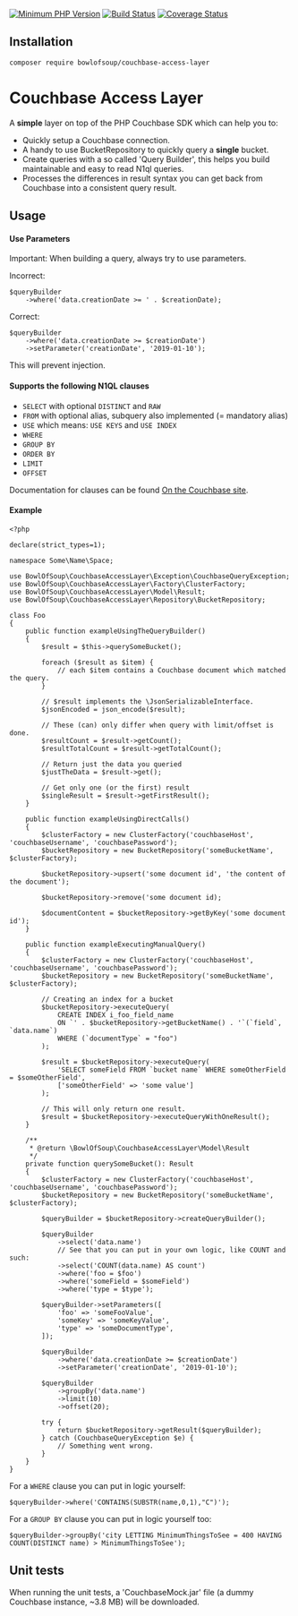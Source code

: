 [![Minimum PHP Version](https://img.shields.io/badge/php-%3E%3D%207.0-blue.svg?no-cache=1)](https://php.net/)
[![Build Status](https://travis-ci.org/BowlOfSoup/couchbase-access-layer.svg?branch=master)](https://travis-ci.org/BowlOfSoup/couchbase-access-layer)
[![Coverage Status](https://coveralls.io/repos/github/BowlOfSoup/couchbase-access-layer/badge.svg?branch=master)](https://coveralls.io/github/BowlOfSoup/couchbase-access-layer?branch=master)

Installation
------------
    composer require bowlofsoup/couchbase-access-layer

Couchbase Access Layer
======================

A **simple** layer on top of the PHP Couchbase SDK which can help you to:
- Quickly setup a Couchbase connection.
- A handy to use BucketRepository to quickly query a **single** bucket.
- Create queries with a so called 'Query Builder', this helps you build maintainable and easy to read N1ql queries.
- Processes the differences in result syntax you can get back from Couchbase into a consistent query result.

Usage
-----

#### Use Parameters

Important: When building a query, always try to use parameters.

Incorrect:

    $queryBuilder
        ->where('data.creationDate >= ' . $creationDate);

Correct:

    $queryBuilder
        ->where('data.creationDate >= $creationDate')
        ->setParameter('creationDate', '2019-01-10');

This will prevent injection.

#### Supports the following N1QL clauses

- `SELECT` with optional `DISTINCT` and `RAW`
- `FROM` with optional alias, subquery also implemented (= mandatory alias)
- `USE` which means: `USE KEYS` and `USE INDEX`
- `WHERE`
- `GROUP BY`
- `ORDER BY`
- `LIMIT`
- `OFFSET`

Documentation for clauses can be found [On the Couchbase site](https://docs.couchbase.com/server/6.0/n1ql/n1ql-language-reference/selectintro.html).

#### Example

    <?php

    declare(strict_types=1);

    namespace Some\Name\Space;

    use BowlOfSoup\CouchbaseAccessLayer\Exception\CouchbaseQueryException;
    use BowlOfSoup\CouchbaseAccessLayer\Factory\ClusterFactory;
    use BowlOfSoup\CouchbaseAccessLayer\Model\Result;
    use BowlOfSoup\CouchbaseAccessLayer\Repository\BucketRepository;

    class Foo
    {
        public function exampleUsingTheQueryBuilder()
        {
            $result = $this->querySomeBucket();

            foreach ($result as $item) {
                // each $item contains a Couchbase document which matched the query.
            }

            // $result implements the \JsonSerializableInterface.
            $jsonEncoded = json_encode($result);

            // These (can) only differ when query with limit/offset is done.
            $resultCount = $result->getCount();
            $resultTotalCount = $result->getTotalCount();

            // Return just the data you queried
            $justTheData = $result->get();

            // Get only one (or the first) result
            $singleResult = $result->getFirstResult();
        }

        public function exampleUsingDirectCalls()
        {
            $clusterFactory = new ClusterFactory('couchbaseHost', 'couchbaseUsername', 'couchbasePassword');
            $bucketRepository = new BucketRepository('someBucketName', $clusterFactory);

            $bucketRepository->upsert('some document id', 'the content of the document');

            $bucketRepository->remove('some document id);

            $documentContent = $bucketRepository->getByKey('some document id');
        }

        public function exampleExecutingManualQuery()
        {
            $clusterFactory = new ClusterFactory('couchbaseHost', 'couchbaseUsername', 'couchbasePassword');
            $bucketRepository = new BucketRepository('someBucketName', $clusterFactory);

            // Creating an index for a bucket
            $bucketRepository->executeQuery(
                CREATE INDEX i_foo_field_name
                ON `' . $bucketRepository->getBucketName() . '`(`field`, `data.name`)
                WHERE (`documentType` = "foo")
            );

            $result = $bucketRepository->executeQuery(
                'SELECT someField FROM `bucket name` WHERE someOtherField = $someOtherField',
                ['someOtherField' => 'some value']
            );

            // This will only return one result.
            $result = $bucketRepository->executeQueryWithOneResult();
        }

        /**
         * @return \BowlOfSoup\CouchbaseAccessLayer\Model\Result
         */
        private function querySomeBucket(): Result
        {
            $clusterFactory = new ClusterFactory('couchbaseHost', 'couchbaseUsername', 'couchbasePassword');
            $bucketRepository = new BucketRepository('someBucketName', $clusterFactory);

            $queryBuilder = $bucketRepository->createQueryBuilder();

            $queryBuilder
                ->select('data.name')
                // See that you can put in your own logic, like COUNT and such:
                ->select('COUNT(data.name) AS count')
                ->where('foo = $foo')
                ->where('someField = $someField')
                ->where('type = $type');

            $queryBuilder->setParameters([
                'foo' => 'someFooValue',
                'someKey' => 'someKeyValue',
                'type' => 'someDocumentType',
            ]);

            $queryBuilder
                ->where('data.creationDate >= $creationDate')
                ->setParameter('creationDate', '2019-01-10');

            $queryBuilder
                ->groupBy('data.name')
                ->limit(10)
                ->offset(20);

            try {
                return $bucketRepository->getResult($queryBuilder);
            } catch (CouchbaseQueryException $e) {
                // Something went wrong.
            }
        }
    }

For a `WHERE` clause you can put in logic yourself:

    $queryBuilder->where('CONTAINS(SUBSTR(name,0,1),"C")');

For a `GROUP BY` clause you can put in logic yourself too:

    $queryBuilder->groupBy('city LETTING MinimumThingsToSee = 400 HAVING COUNT(DISTINCT name) > MinimumThingsToSee');

Unit tests
----------

When running the unit tests, a 'CouchbaseMock.jar' file (a dummy Couchbase instance, ~3.8 MB) will be downloaded.